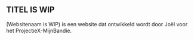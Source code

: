 ## TITEL IS WIP
(Websitenaam is WIP) is een website dat ontwikkeld wordt door Joël voor het ProjectieX-MijnBandie.

